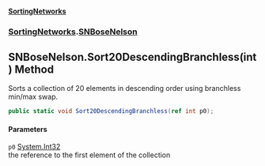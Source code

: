 #### [SortingNetworks](./index.md 'index')
### [SortingNetworks](./SortingNetworks.md 'SortingNetworks').[SNBoseNelson](./SortingNetworks-SNBoseNelson.md 'SortingNetworks.SNBoseNelson')
## SNBoseNelson.Sort20DescendingBranchless(int) Method
Sorts a collection of 20 elements in descending order using branchless min/max swap.  
```csharp
public static void Sort20DescendingBranchless(ref int p0);
```
#### Parameters
<a name='SortingNetworks-SNBoseNelson-Sort20DescendingBranchless(int)-p0'></a>
`p0` [System.Int32](https://docs.microsoft.com/en-us/dotnet/api/System.Int32 'System.Int32')  
the reference to the first element of the collection  
  
